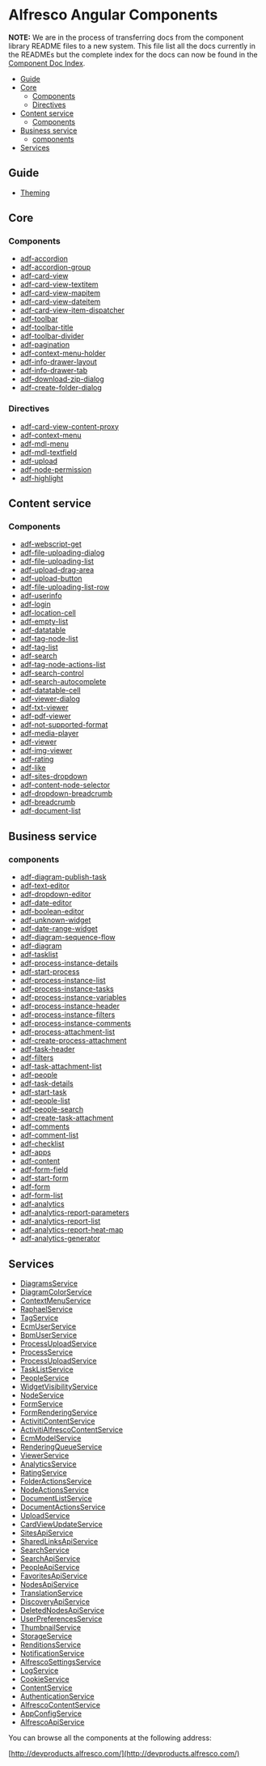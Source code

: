 # Alfresco Angular Components

**NOTE:** We are in the process of transferring docs from the component library
README files to a new system. This file list all the docs currently in the
READMEs but the complete index for the docs can now be found in the
[Component Doc Index](docIndex.md).

<!-- markdown-toc start - Don't edit this section.  npm run toc to generate it-->

<!-- toc -->

- [Guide](#guide)
- [Core](#core)
  * [Components](#components)
  * [Directives](#directives)
- [Content service](#content-service)
  * [Components](#components-1)
- [Business service](#business-service)
  * [components](#components)
- [Services](#services)

<!-- tocstop -->

<!-- markdown-toc end -->

## Guide

- [Theming](../docs/theming.md)

## Core

### Components

<!-- CORE START-->
- [adf-accordion](ng2-alfresco-core/README.md)
- [adf-accordion-group](ng2-alfresco-core/README.md)
- [adf-card-view](ng2-alfresco-core/README.md)
- [adf-card-view-textitem](ng2-alfresco-core/README.md)
- [adf-card-view-mapitem](ng2-alfresco-core/README.md)
- [adf-card-view-dateitem](ng2-alfresco-core/README.md)
- [adf-card-view-item-dispatcher](ng2-alfresco-core/README.md)
- [adf-toolbar](ng2-alfresco-core/README.md)
- [adf-toolbar-title](ng2-alfresco-core/README.md)
- [adf-toolbar-divider](ng2-alfresco-core/README.md)
- [adf-pagination](ng2-alfresco-core/README.md)
- [adf-context-menu-holder](ng2-alfresco-core/README.md)
- [adf-info-drawer-layout](ng2-alfresco-core/README.md)
- [adf-info-drawer-tab](ng2-alfresco-core/README.md)
- [adf-download-zip-dialog](ng2-alfresco-core/README.md)
- [adf-create-folder-dialog](ng2-alfresco-core/README.md)<!-- CORE END-->
<!-- CORE END-->

### Directives

<!-- CORE DIRECTIVE START-->
- [adf-card-view-content-proxy](ng2-alfresco-core/README.md)
- [adf-context-menu](ng2-alfresco-core/README.md)
- [adf-mdl-menu](ng2-alfresco-core/README.md)
- [adf-mdl-textfield](ng2-alfresco-core/README.md)
- [adf-upload](ng2-alfresco-core/README.md)
- [adf-node-permission](ng2-alfresco-core/README.md)
- [adf-highlight](ng2-alfresco-core/README.md)<!-- CORE DIRECTIVE END-->

## Content service

### Components

<!-- CONTENT START-->
- [adf-webscript-get](ng2-alfresco-webscript/README.md)
- [adf-file-uploading-dialog](ng2-alfresco-upload/README.md)
- [adf-file-uploading-list](ng2-alfresco-upload/README.md)
- [adf-upload-drag-area](ng2-alfresco-upload/README.md)
- [adf-upload-button](ng2-alfresco-upload/README.md)
- [adf-file-uploading-list-row](ng2-alfresco-upload/README.md)
- [adf-userinfo](ng2-alfresco-userinfo/README.md)
- [adf-login](ng2-alfresco-login/README.md)
- [adf-location-cell](ng2-alfresco-datatable/README.md)
- [adf-empty-list](ng2-alfresco-datatable/README.md)
- [adf-datatable](ng2-alfresco-datatable/README.md)
- [adf-tag-node-list](ng2-alfresco-tag/README.md)
- [adf-tag-list](ng2-alfresco-tag/README.md)
- [adf-search](ng2-alfresco-search/README.md)
- [adf-tag-node-actions-list](ng2-alfresco-tag/README.md)
- [adf-search-control](ng2-alfresco-search/README.md)
- [adf-search-autocomplete](ng2-alfresco-search/README.md)
- [adf-datatable-cell](ng2-alfresco-datatable/README.md)
- [adf-viewer-dialog](ng2-alfresco-viewer/README.md)
- [adf-txt-viewer](ng2-alfresco-viewer/README.md)
- [adf-pdf-viewer](ng2-alfresco-viewer/README.md)
- [adf-not-supported-format](ng2-alfresco-viewer/README.md)
- [adf-media-player](ng2-alfresco-viewer/README.md)
- [adf-viewer](ng2-alfresco-viewer/README.md)
- [adf-img-viewer](ng2-alfresco-viewer/README.md)
- [adf-rating](ng2-alfresco-social/README.md)
- [adf-like](ng2-alfresco-social/README.md)
- [adf-sites-dropdown](ng2-alfresco-documentlist/README.md)
- [adf-content-node-selector](ng2-alfresco-documentlist/README.md)
- [adf-dropdown-breadcrumb](ng2-alfresco-documentlist/README.md)
- [adf-breadcrumb](ng2-alfresco-documentlist/README.md)
- [adf-document-list](ng2-alfresco-documentlist/README.md)<!-- CONTENT END-->
<!-- CONTENT END-->

<!-- CONTENT DIRECTIVE START--><!-- CONTENT DIRECTIVE END-->

## Business service

### components

<!-- BUSINESS START-->
- [adf-diagram-publish-task](ng2-activiti-diagrams/README.md)
- [adf-text-editor](ng2-activiti-form/README.md)
- [adf-dropdown-editor](ng2-activiti-form/README.md)
- [adf-date-editor](ng2-activiti-form/README.md)
- [adf-boolean-editor](ng2-activiti-form/README.md)
- [adf-unknown-widget](ng2-activiti-form/README.md)
- [adf-date-range-widget](ng2-activiti-analytics/README.md)
- [adf-diagram-sequence-flow](ng2-activiti-diagrams/README.md)
- [adf-diagram](ng2-activiti-diagrams/README.md)
- [adf-tasklist](ng2-activiti-tasklist/README.md)
- [adf-process-instance-details](ng2-activiti-processlist/README.md)
- [adf-start-process](ng2-activiti-processlist/README.md)
- [adf-process-instance-list](ng2-activiti-processlist/README.md)
- [adf-process-instance-tasks](ng2-activiti-processlist/README.md)
- [adf-process-instance-variables](ng2-activiti-processlist/README.md)
- [adf-process-instance-header](ng2-activiti-processlist/README.md)
- [adf-process-instance-filters](ng2-activiti-processlist/README.md)
- [adf-process-instance-comments](ng2-activiti-processlist/README.md)
- [adf-process-attachment-list](ng2-activiti-processlist/README.md)
- [adf-create-process-attachment](ng2-activiti-processlist/README.md)
- [adf-task-header](ng2-activiti-tasklist/README.md)
- [adf-filters](ng2-activiti-tasklist/README.md)
- [adf-task-attachment-list](ng2-activiti-tasklist/README.md)
- [adf-people](ng2-activiti-tasklist/README.md)
- [adf-task-details](ng2-activiti-tasklist/README.md)
- [adf-start-task](ng2-activiti-tasklist/README.md)
- [adf-people-list](ng2-activiti-tasklist/README.md)
- [adf-people-search](ng2-activiti-tasklist/README.md)
- [adf-create-task-attachment](ng2-activiti-tasklist/README.md)
- [adf-comments](ng2-activiti-tasklist/README.md)
- [adf-comment-list](ng2-activiti-tasklist/README.md)
- [adf-checklist](ng2-activiti-tasklist/README.md)
- [adf-apps](ng2-activiti-tasklist/README.md)
- [adf-content](ng2-activiti-form/README.md)
- [adf-form-field](ng2-activiti-form/README.md)
- [adf-start-form](ng2-activiti-form/README.md)
- [adf-form](ng2-activiti-form/README.md)
- [adf-form-list](ng2-activiti-form/README.md)
- [adf-analytics](ng2-activiti-analytics/README.md)
- [adf-analytics-report-parameters](ng2-activiti-analytics/README.md)
- [adf-analytics-report-list](ng2-activiti-analytics/README.md)
- [adf-analytics-report-heat-map](ng2-activiti-analytics/README.md)
- [adf-analytics-generator](ng2-activiti-analytics/README.md)<!-- BUSINESS END-->
<!-- BUSINESS END-->

<!-- BUSINESS DIRECTIVE START--><!-- BUSINESS DIRECTIVE END-->

## Services

<!-- SERVICES START-->
- [DiagramsService](ng2-activiti-diagrams/src/services/diagrams.service.ts)
- [DiagramColorService](ng2-activiti-diagrams/src/services/diagram-color.service.ts)
- [ContextMenuService](ng2-alfresco-core/src/components/context-menu/context-menu.service.ts)
- [RaphaelService](ng2-activiti-diagrams/src/components/raphael/raphael.service.ts)
- [TagService](ng2-alfresco-tag/src/services/tag.service.ts)
- [EcmUserService](ng2-alfresco-userinfo/src/services/ecm-user.service.ts)
- [BpmUserService](ng2-alfresco-userinfo/src/services/bpm-user.service.ts)
- [ProcessUploadService](ng2-activiti-processlist/src/services/process-upload.service.ts)
- [ProcessService](ng2-activiti-processlist/src/services/process.service.ts)
- [ProcessUploadService](ng2-activiti-tasklist/src/services/process-upload.service.ts)
- [TaskListService](ng2-activiti-tasklist/src/services/tasklist.service.ts)
- [PeopleService](ng2-activiti-tasklist/src/services/people.service.ts)
- [WidgetVisibilityService](ng2-activiti-form/src/services/widget-visibility.service.ts)
- [NodeService](ng2-activiti-form/src/services/node.service.ts)
- [FormService](ng2-activiti-form/src/services/form.service.ts)
- [FormRenderingService](ng2-activiti-form/src/services/form-rendering.service.ts)
- [ActivitiContentService](ng2-activiti-form/src/services/activiti-content-service.ts)
- [ActivitiAlfrescoContentService](ng2-activiti-form/src/services/activiti-alfresco.service.ts)
- [EcmModelService](ng2-activiti-form/src/services/ecm-model.service.ts)
- [RenderingQueueService](ng2-alfresco-viewer/src/services/rendering-queue.services.ts)
- [ViewerService](ng2-alfresco-viewer/src/services/viewer.service.ts)
- [AnalyticsService](ng2-activiti-analytics/src/services/analytics.service.ts)
- [RatingService](ng2-alfresco-social/src/services/rating.service.ts)
- [FolderActionsService](ng2-alfresco-documentlist/src/services/folder-actions.service.ts)
- [NodeActionsService](ng2-alfresco-documentlist/src/services/node-actions.service.ts)
- [DocumentListService](ng2-alfresco-documentlist/src/services/document-list.service.ts)
- [DocumentActionsService](ng2-alfresco-documentlist/src/services/document-actions.service.ts)
- [UploadService](ng2-alfresco-core/src/services/upload.service.ts)
- [CardViewUpdateService](ng2-alfresco-core/src/services/card-view-update.service.ts)
- [SitesApiService](ng2-alfresco-core/src/services/sites-api.service.ts)
- [SharedLinksApiService](ng2-alfresco-core/src/services/shared-links-api.service.ts)
- [SearchService](ng2-alfresco-core/src/services/search.service.ts)
- [SearchApiService](ng2-alfresco-core/src/services/search-api.service.ts)
- [PeopleApiService](ng2-alfresco-core/src/services/people-api.service.ts)
- [FavoritesApiService](ng2-alfresco-core/src/services/favorites-api.service.ts)
- [NodesApiService](ng2-alfresco-core/src/services/nodes-api.service.ts)
- [TranslationService](ng2-alfresco-core/src/services/translation.service.ts)
- [DiscoveryApiService](ng2-alfresco-core/src/services/discovery-api.service.ts)
- [DeletedNodesApiService](ng2-alfresco-core/src/services/deleted-nodes-api.service.ts)
- [UserPreferencesService](ng2-alfresco-core/src/services/user-preferences.service.ts)
- [ThumbnailService](ng2-alfresco-core/src/services/thumbnail.service.ts)
- [StorageService](ng2-alfresco-core/src/services/storage.service.ts)
- [RenditionsService](ng2-alfresco-core/src/services/renditions.service.ts)
- [NotificationService](ng2-alfresco-core/src/services/notification.service.ts)
- [AlfrescoSettingsService](ng2-alfresco-core/src/services/alfresco-settings.service.ts)
- [LogService](ng2-alfresco-core/src/services/log.service.ts)
- [CookieService](ng2-alfresco-core/src/services/cookie.service.ts)
- [ContentService](ng2-alfresco-core/src/services/content.service.ts)
- [AuthenticationService](ng2-alfresco-core/src/services/authentication.service.ts)
- [AlfrescoContentService](ng2-alfresco-core/src/services/alfresco-content.service.ts)
- [AppConfigService](ng2-alfresco-core/src/services/app-config.service.ts)
- [AlfrescoApiService](ng2-alfresco-core/src/services/alfresco-api.service.ts)<!-- SERVICES END-->

You can browse all the components at the following address:

[http://devproducts.alfresco.com/](http://devproducts.alfresco.com/)
